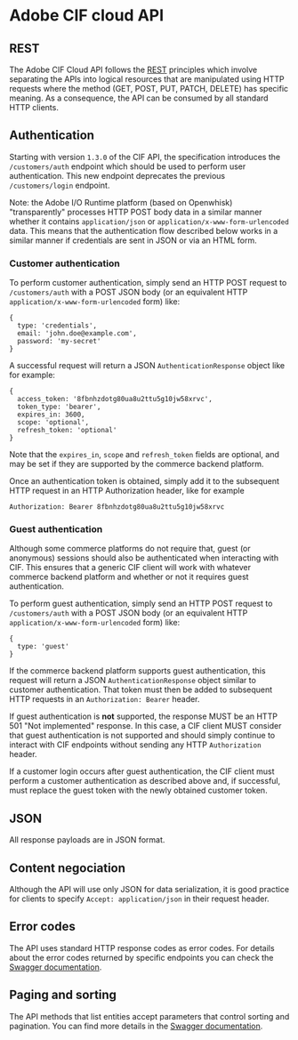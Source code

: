 # Adobe CIF cloud API

## REST

The Adobe CIF Cloud API follows the [REST](https://en.wikipedia.org/wiki/Representational_state_transfer) principles which involve separating the APIs into logical resources that are manipulated using HTTP requests where the method (GET, POST, PUT, PATCH, DELETE) has specific meaning. As a consequence, the API can be consumed by all standard HTTP clients.

## Authentication

Starting with version `1.3.0` of the CIF API, the specification introduces the `/customers/auth` endpoint which should be used to perform user authentication. This new endpoint deprecates the previous `/customers/login` endpoint.

Note: the Adobe I/O Runtime platform (based on Openwhisk) "transparently" processes HTTP POST body data in a similar manner whether it contains `application/json` or `application/x-www-form-urlencoded` data. This means that the authentication flow described below works in a similar manner if credentials are sent in JSON or via an HTML form.

### Customer authentication

To perform customer authentication, simply send an HTTP POST request to `/customers/auth` with a POST JSON body (or an equivalent HTTP `application/x-www-form-urlencoded` form) like:
```
{
  type: 'credentials',
  email: 'john.doe@example.com',
  password: 'my-secret'
}
```
A successful request will return a JSON `AuthenticationResponse` object like for example:
```
{
  access_token: '8fbnhzdotg80ua8u2ttu5g10jw58xrvc',
  token_type: 'bearer',
  expires_in: 3600,
  scope: 'optional',
  refresh_token: 'optional'
}
```
Note that the `expires_in`, `scope` and `refresh_token` fields are optional, and may be set if they are supported by the commerce backend platform.

Once an authentication token is obtained, simply add it to the subsequent HTTP request in an HTTP Authorization header, like for example
```
Authorization: Bearer 8fbnhzdotg80ua8u2ttu5g10jw58xrvc
```

### Guest authentication

Although some commerce platforms do not require that, guest (or anonymous) sessions should also be authenticated when interacting with CIF. This ensures that a generic CIF client will work with whatever commerce backend platform and whether or not it requires guest authentication.

To perform guest authentication, simply send an HTTP POST request to `/customers/auth` with a POST JSON body (or an equivalent HTTP `application/x-www-form-urlencoded` form) like:
```
{
  type: 'guest'
}
```
If the commerce backend platform supports guest authentication, this request will return a JSON `AuthenticationResponse` object similar to customer authentication. That token must then be added to subsequent HTTP requests in an `Authorization: Bearer` header.

If guest authentication is **not** supported, the response MUST be an HTTP 501 "Not implemented" response. In this case, a CIF client MUST consider that guest authentication is not supported and should simply continue to interact with CIF endpoints without sending any HTTP `Authorization` header.

If a customer login occurs after guest authentication, the CIF client must perform a customer authentication as described above and, if successful, must replace the guest token with the newly obtained customer token.
 
## JSON

All response payloads are in JSON format.

## Content negociation

Although the API will use only JSON for data serialization, it is good practice for clients to specify `Accept: application/json` in their request header.

## Error codes

The API uses standard HTTP response codes as error codes. For details about the error codes returned by specific endpoints you can check the [Swagger documentation](http://opensource.adobe.com/commerce-cif-api/).

## Paging and sorting

The API methods that list entities accept parameters that control sorting and pagination. You can find more details in the [Swagger documentation](http://opensource.adobe.com/commerce-cif-api/).
